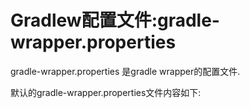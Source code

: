 # Gradlew配置文件:gradle-wrapper.properties

gradle-wrapper.properties 是gradle wrapper的配置文件.



默认的gradle-wrapper.properties文件内容如下:

